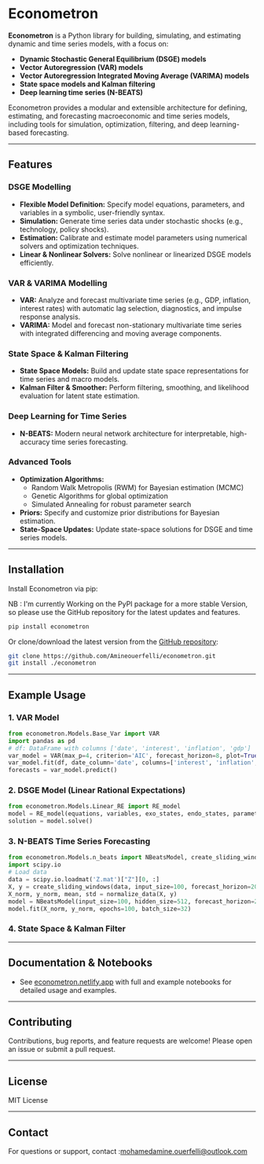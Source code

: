 # Econometron

**Econometron** is a Python library for building, simulating, and estimating dynamic and time series models, with a focus on:
- **Dynamic Stochastic General Equilibrium (DSGE) models**
- **Vector Autoregression (VAR) models**
- **Vector Autoregression Integrated Moving Average (VARIMA) models**
- **State space models and Kalman filtering**
- **Deep learning time series (N-BEATS)**

Econometron provides a modular and extensible architecture for defining, estimating, and forecasting macroeconomic and time series models, including tools for simulation, optimization, filtering, and deep learning-based forecasting.

---

## Features

### DSGE Modelling
- **Flexible Model Definition:** Specify model equations, parameters, and variables in a symbolic, user-friendly syntax.
- **Simulation:** Generate time series data under stochastic shocks (e.g., technology, policy shocks).
- **Estimation:** Calibrate and estimate model parameters using numerical solvers and optimization techniques.
- **Linear & Nonlinear Solvers:** Solve nonlinear or linearized DSGE models efficiently.

### VAR & VARIMA Modelling
- **VAR:** Analyze and forecast multivariate time series (e.g., GDP, inflation, interest rates) with automatic lag selection, diagnostics, and impulse response analysis.
- **VARIMA:** Model and forecast non-stationary multivariate time series with integrated differencing and moving average components.

### State Space & Kalman Filtering
- **State Space Models:** Build and update state space representations for time series and macro models.
- **Kalman Filter & Smoother:** Perform filtering, smoothing, and likelihood evaluation for latent state estimation.

### Deep Learning for Time Series
- **N-BEATS:** Modern neural network architecture for interpretable, high-accuracy time series forecasting.

### Advanced Tools
- **Optimization Algorithms:**
  - Random Walk Metropolis (RWM) for Bayesian estimation (MCMC)
  - Genetic Algorithms for global optimization
  - Simulated Annealing for robust parameter search
- **Priors:** Specify and customize prior distributions for Bayesian estimation.
- **State-Space Updates:** Update state-space solutions for DSGE and time series models.

---

## Installation

Install Econometron via pip:

NB : I'm currently Working on the PyPI package for a more stable Version, so please use the GitHub repository for the latest updates and features.
```bash
pip install econometron
```


Or clone/download the latest version from the [GitHub repository](https://github.com/Amineouerfelli/econometron):

```bash
git clone https://github.com/Amineouerfelli/econometron.git
git install ./econometron
```

---

## Example Usage

### 1. VAR Model
```python
from econometron.Models.Base_Var import VAR
import pandas as pd
# df: DataFrame with columns ['date', 'interest', 'inflation', 'gdp']
var_model = VAR(max_p=4, criterion='AIC', forecast_horizon=8, plot=True)
var_model.fit(df, date_column='date', columns=['interest', 'inflation', 'gdp'])
forecasts = var_model.predict()
```

### 2. DSGE Model (Linear Rational Expectations)
```python
from econometron.Models.Linear_RE import RE_model
model = RE_model(equations, variables, exo_states, endo_states, parameters)
solution = model.solve()
```

### 3. N-BEATS Time Series Forecasting
```python
from econometron.Models.n_beats import NBeatsModel, create_sliding_windows, normalize_data
import scipy.io
# Load data
data = scipy.io.loadmat('Z.mat')["Z"][0, :]
X, y = create_sliding_windows(data, input_size=100, forecast_horizon=20)
X_norm, y_norm, mean, std = normalize_data(X, y)
model = NBeatsModel(input_size=100, hidden_size=512, forecast_horizon=20, stack_configs=[...])
model.fit(X_norm, y_norm, epochs=100, batch_size=32)
```

### 4. State Space & Kalman Filter

---

## Documentation & Notebooks
- See [econometron.netlify.app](https://econometron.netlify.app) with full and example notebooks for detailed usage and examples.

---

## Contributing
Contributions, bug reports, and feature requests are welcome! Please open an issue or submit a pull request.

---

## License
MIT License

---

## Contact
For questions or support, contact :[mohamedamine.ouerfelli@outlook.com](mailto:mohamedamine.ouerfelli@outlook.com)
